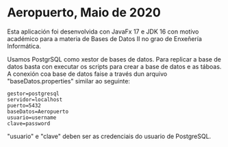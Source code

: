 # Aeropuerto, Maio de 2020

Esta aplicación foi desenvolvida con JavaFx 17 e JDK 16 con motivo académico para a materia de Bases de Datos II no grao de Enxeñería Informática.

Usamos PostgrSQL como xestor de bases de datos. Para replicar a base de datos basta con executar os scripts para crear a base de datos e as táboas.
A conexión coa base de datos faise a través dun arquivo "baseDatos.properties" similar ao seguinte:

	gestor=postgresql
	servidor=localhost
	puerto=5432
	baseDatos=Aeropuerto
	usuario=username
	clave=password

"usuario" e "clave" deben ser as credenciais do usuario de PostgreSQL.
